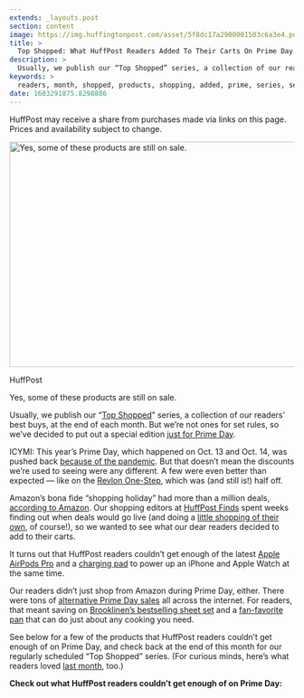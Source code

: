 ```yaml
--- 
extends: _layouts.post 
section: content 
image: https://img.huffingtonpost.com/asset/5f8dc17a2900001503c6a3e4.png?ops=1778_1000 
title: > 
  Top Shopped: What HuffPost Readers Added To Their Carts On Prime Day 
description: > 
  Usually, we publish our “Top Shopped” series, a collection of our readers’ best buys, at the end of each month.But we’re not ones for set rules, so we’ve decided to put out a special edition just for Prime Day.ICYMI: This year’s Prime Day, which happened on Oct. 13 and Oct. 14, was pushed back because of the pandemic.There were tons of alternative Prime Day sales all across the internet.See below for a few of the products that HuffPost readers couldn’t get enough of on Prime Day, and check back at the end of this month for our regularly scheduled “Top Shopped” series. 
keywords: > 
  readers, month, shopped, products, shopping, added, prime, series, set, carts, huffpost, day 
date: 1603291875.8298886 
--- 
```

<div><p>HuffPost may receive a share from purchases made via links on this page. Prices and availability subject to change.</p><p></p><img class="img-sized__img landscape" alt="Yes, some of these products are still on sale." width="720" height="399" src="https://img.huffingtonpost.com/asset/5f8dc17a2900001503c6a3e4.png?ops=scalefit_720_noupscale"><p class="cli-image__spacer"></p><p class="cli-image__credit"><p>HuffPost</p></p>Yes, some of these products are still on sale.<p>Usually, we publish our &#8220;<a href="https://www.huffpost.com/topic/top-shopped" target="_blank">Top Shopped</a>&#8221; series, a collection of our readers&#8217; best buys, at the end of each month. But we&#8217;re not ones for set rules, so we&#8217;ve decided to put out a special edition <a href="https://www.huffpost.com/entry/prime-day-official-start-date-best-deals-to-watch_l_5f6e1ca7c5b61af20e751d7e" target="_blank">just for Prime Day</a>. </p><p>ICYMI: This year&#8217;s Prime Day, which happened on Oct. 13 and Oct. 14, was pushed back <a href="https://www.cnbc.com/2020/07/21/amazon-prime-day-delayed.html#:~:text=The%20coronavirus%20pandemic%20has%20pushed,U.S.%2C%20the%20company%20announced%20Tuesday.&amp;text=%E2%80%9CThis%20year%20we'll%20be,our%20customers%20and%20selling%20partners.%E2%80%9D" target="_blank" rel="nofollow">because of the pandemic</a>. But that doesn&#8217;t mean the discounts we&#8217;re used to seeing were any different. A few were even better than expected &#8212; like on the <a href="//%E2%80%94" target="_blank" rel="nofollow">Revlon One-Step</a>, which was (and still is!) half off. </p><p>Amazon&#8217;s bona fide &#8220;shopping holiday&#8221; had more than a million deals, <a href="https://blog.aboutamazon.com/shopping/announcing-prime-day-2020" target="_blank" rel="nofollow">according to Amazon</a>. Our shopping editors at <a href="https://www.huffpost.com/life/topic/finds" target="_blank">HuffPost Finds</a> spent weeks finding out when deals would go live (and doing a <a href="https://www.huffpost.com/entry/prime-day-deals-huffpost-editor-recommendations-2020_l_5f7c86d1c5b61229a057c5a5" target="_blank">little shopping of their own</a>, of course!), so we wanted to see what our dear readers decided to add to their carts. </p><p>It turns out that HuffPost readers couldn&#8217;t get enough of the latest <a href="https://amzn.to/2Tl8qnX" target="_blank" rel="nofollow">Apple AirPods Pro</a> and a <a href="https://amzn.to/3o5Nv6f" target="_blank" rel="nofollow">charging pad</a> to power up an iPhone and Apple Watch at the same time. </p><p>Our readers didn&#8217;t just shop from Amazon during Prime Day, either. There were tons of <a href="https://www.huffpost.com/entry/alternative-prime-day-deals-sales-2020_l_5f7b3221c5b64b480ab17ca2" target="_blank">alternative Prime Day sales</a> all across the internet. For readers, that meant saving on <a href="https://fave.co/2CqpUdK" target="_blank" rel="nofollow">Brooklinen&#8217;s bestselling sheet set</a> and a <a href="https://fave.co/2RctCLt" target="_blank" rel="nofollow">fan-favorite pan</a> that can do just about any cooking you need. </p><p>See below for a few of the products that HuffPost readers couldn&#8217;t get enough of on Prime Day, and check back at the end of this month for our regularly scheduled &#8220;Top Shopped&#8221; series. (For curious minds, here&#8217;s what readers loved <a href="https://www.huffpost.com/entry/finds-best-buys-september-2020_l_5f71fd3dc5b64e0666607a4b" target="_blank">last month</a>, too.) </p><p><strong>Check out what HuffPost readers couldn&#8217;t get enough of on Prime Day:</strong></p></div>